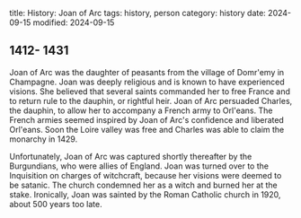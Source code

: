 title: History: Joan of Arc
tags: history, person
category: history
date: 2024-09-15
modified: 2024-09-15


 1412-
1431
-
Joan of Arc was the
 daughter of peasants from the village of Domr'emy in Champagne.
 Joan was deeply religious and is known to have experienced visions.
 She believed that several saints commanded her to free France
 and to return rule to the dauphin, or rightful heir. Joan of Arc
 persuaded Charles, the dauphin, to allow her to accompany a French
 army to Orl'eans. The French armies seemed inspired by Joan of
 Arc's confidence and liberated Orl'eans. Soon the Loire valley was
 free and Charles was able to claim the monarchy in 1429.

 Unfortunately, Joan of Arc was captured shortly thereafter by the
 Burgundians, who were allies of England. Joan was turned over to the
 Inquisition on charges of witchcraft, because her visions were
 deemed to be satanic. The church condemned her as a witch and
 burned her at the stake. Ironically, Joan was sainted by the Roman
 Catholic church in 1920, about 500 years too late.





